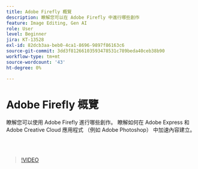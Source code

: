 ```yaml
---
title: Adobe Firefly 概覽
description: 瞭解您可以在 Adobe Firefly 中進行哪些創作
feature: Image Editing, Gen AI
role: User
level: Beginner
jira: KT-13528
exl-id: 82dcb3aa-beb0-4ca1-8696-9897f86163c6
source-git-commit: 3dd3f81266103593478531c789beda40ceb38b90
workflow-type: tm+mt
source-wordcount: '43'
ht-degree: 0%

---
```


# Adobe Firefly 概覽

瞭解您可以使用 Adobe Firefly 進行哪些創作。 瞭解如何在 Adobe Express 和 Adobe Creative Cloud 應用程式 （例如 Adobe Photoshop） 中加速內容建立。

<br> 

>[!VIDEO](https://video.tv.adobe.com/v/3423645?quality=12&learn=on&hidetitle=true&captions=chi_hant)
